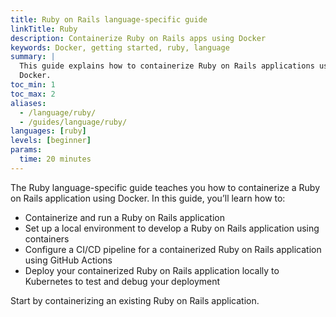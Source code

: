 ```yaml
---
title: Ruby on Rails language-specific guide
linkTitle: Ruby
description: Containerize Ruby on Rails apps using Docker
keywords: Docker, getting started, ruby, language
summary: |
  This guide explains how to containerize Ruby on Rails applications using
  Docker.
toc_min: 1
toc_max: 2
aliases:
  - /language/ruby/
  - /guides/language/ruby/
languages: [ruby]
levels: [beginner]
params:
  time: 20 minutes
---
```


The Ruby language-specific guide teaches you how to containerize a Ruby on Rails application using Docker. In this guide, you’ll learn how to:

- Containerize and run a Ruby on Rails application
- Set up a local environment to develop a Ruby on Rails application using containers
- Configure a CI/CD pipeline for a containerized Ruby on Rails application using GitHub Actions
- Deploy your containerized Ruby on Rails application locally to Kubernetes to test and debug your deployment

Start by containerizing an existing Ruby on Rails application.
